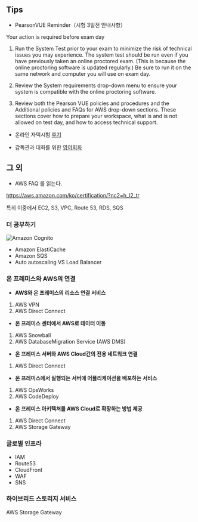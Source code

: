 Tips
------
+ PearsonVUE Reminder（시험 3일전 안내사항）       

>
Your action is required before exam day

1. Run the System Test prior to your exam to minimize the risk of technical issues you may experience. The system test should be run even if you have previously taken an online proctored exam. (This is because the online proctoring software is updated regularly.) Be sure to run it on the same network and computer you will use on exam day.

2. Review the System requirements drop-down menu to ensure your system is compatible with the online proctoring software.

3. Review both the Pearson VUE policies and procedures and the Additional policies and FAQs for AWS drop-down sections. These sections cover how to prepare your workspace, what is and is not allowed on test day, and how to access technical support.

+ 온라인 자택시험 [후기][후]       

[후]: https://blog.trainocate.co.jp/blog/aws_onvue_022

+ 감독관과 대화를 위한 [영어회화][링]

[링]:https://blog.trainocate.co.jp/blog/online-e_028

그 외
----
+ AWS FAQ 를 읽는다.

https://aws.amazon.com/ko/certification/?nc2=h_l2_tr

특히 이중에서  EC2, S3, VPC, Route 53, RDS, SQS

### 더 공부하기

![Amazon Cognito](https://t1.daumcdn.net/cfile/tistory/22278C3353FC454D14)   

+ Amazon ElastiCache
+ Amazon SQS
+ Auto autoscaling VS Load Balancer

### 온 프레미스와 AWS의 연결

+ **AWS와 온 프레미스의 리소스 연결 서비스**
1. AWS VPN
2. AWS Direct Connect

+ **온 프레미스 센터에서 AWS로 데이터 이동**
1. AWS Snowball
2. AWS DatabaseMigration Service (AWS DMS)

+ **온 프레미스 서버와 AWS Cloud간의 전용 네트워크 연결**
1. AWS Direct Connect

+ **온 프레미스에서 실행되는 서버에 어플리케이션을 배포하는 서비스**
1. AWS OpsWorks
2. AWS CodeDeploy

+ **온 프레미스 아키텍쳐를 AWS Cloud로 확장하는 방법 제공**
1. AWS Direct Connect
2. AWS Storage Gateway

### 글로벌 인프라
+ IAM
+ Route53
+ CloudFront
+ WAF
+ SNS


### 하이브리드 스토리지 서비스
AWS Storage Gateway
